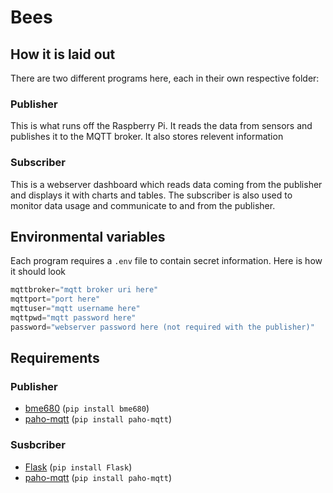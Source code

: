 # Bees

## How it is laid out

There are two different programs here, each in their own respective folder:

 ### Publisher
 
 This is what runs off the Raspberry Pi. It reads the data from sensors and publishes it to the MQTT broker. It also stores relevent information
 
 ### Subscriber
 
 This is a webserver dashboard which reads data coming from the publisher and displays it with charts and tables. The subscriber is also used to monitor data usage and communicate to and from the publisher.
 
 ## Environmental variables
 
 Each program requires a `.env` file to contain secret information. Here is how it should look
 
 ```py
mqttbroker="mqtt broker uri here"
mqttport="port here"
mqttuser="mqtt username here"
mqttpwd="mqtt password here"
password="webserver password here (not required with the publisher)"
 ```
 
 ## Requirements
 
 ### Publisher
 
 - [bme680](https://pypi.org/project/bme680/) (`pip install bme680`)
 - [paho-mqtt](https://pypi.org/project/paho-mqtt/) (`pip install paho-mqtt`)
 
  ### Susbcriber
 
 - [Flask](https://pypi.org/project/Flask/) (`pip install Flask`)
 - [paho-mqtt](https://pypi.org/project/paho-mqtt/) (`pip install paho-mqtt`)
